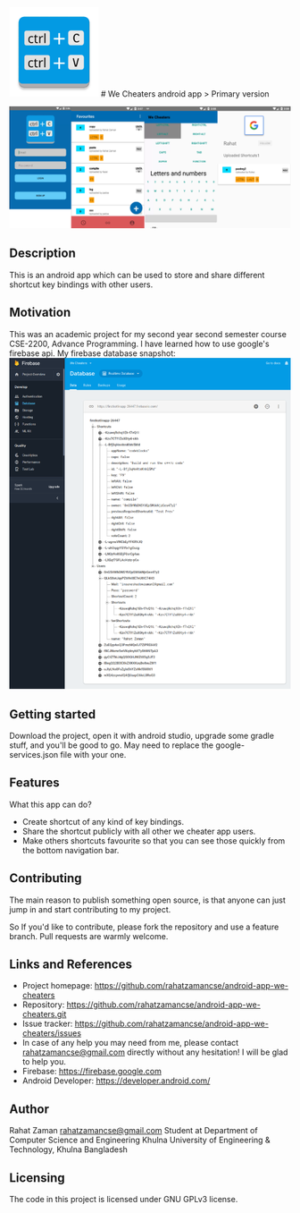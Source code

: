 <img src="app/src/main/ic_launcher-web.png" alt="Logo of the app" width="160">
# We Cheaters android app
> Primary version

![App](app.png)

## Description
This is an android app which can be used to store and share different shortcut key bindings with other users.

## Motivation
This was an academic project for my second year second semester course CSE-2200, Advance Programming. I have learned how to use google's firebase api.
My firebase database snapshot:
![firebase database](firebase.png)

## Getting started
Download the project, open it with android studio, upgrade some gradle stuff, and you'll be good to go. May need to replace the google-services.json file with your one.

## Features
What this app can do?
* Create shortcut of any kind of key bindings.
* Share the shortcut publicly with all other we cheater app users.
* Make others shortcuts favourite so that you can see those quickly from the bottom navigation bar.

## Contributing
The main reason to publish something open source, is that anyone can just jump in and start contributing to my project.

So If you'd like to contribute, please fork the repository and use a feature branch. Pull requests are warmly welcome.

## Links and References
- Project homepage: https://github.com/rahatzamancse/android-app-we-cheaters
- Repository: https://github.com/rahatzamancse/android-app-we-cheaters.git
- Issue tracker: https://github.com/rahatzamancse/android-app-we-cheaters/issues
- In case of any help you may need from me, please contact rahatzamancse@gmail.com directly without any hesitation! I will be glad to help you.
- Firebase: https://firebase.google.com
- Android Developer: https://developer.android.com/

## Author
Rahat Zaman
rahatzamancse@gmail.com
Student at Department of Computer Science and Engineering
Khulna University of Engineering & Technology, Khulna
Bangladesh

## Licensing
The code in this project is licensed under GNU GPLv3 license.